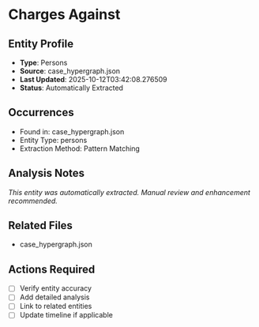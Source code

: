 # Charges Against

## Entity Profile
- **Type**: Persons
- **Source**: case_hypergraph.json
- **Last Updated**: 2025-10-12T03:42:08.276509
- **Status**: Automatically Extracted

## Occurrences
- Found in: case_hypergraph.json
- Entity Type: persons
- Extraction Method: Pattern Matching

## Analysis Notes
*This entity was automatically extracted. Manual review and enhancement recommended.*

## Related Files
- case_hypergraph.json

## Actions Required
- [ ] Verify entity accuracy
- [ ] Add detailed analysis
- [ ] Link to related entities
- [ ] Update timeline if applicable
